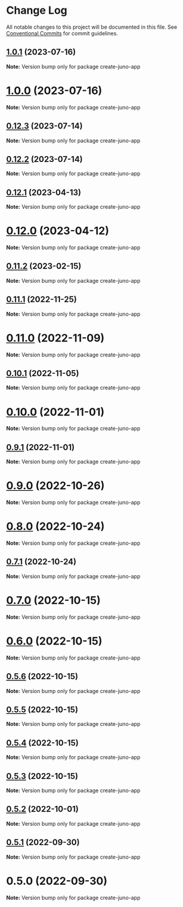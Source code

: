 # Change Log

All notable changes to this project will be documented in this file.
See [Conventional Commits](https://conventionalcommits.org) for commit guidelines.

## [1.0.1](https://github.com/cosmology-tech/create-cosmos-app/compare/create-juno-app@1.0.0...create-juno-app@1.0.1) (2023-07-16)

**Note:** Version bump only for package create-juno-app





# [1.0.0](https://github.com/cosmology-tech/create-cosmos-app/compare/create-juno-app@0.12.3...create-juno-app@1.0.0) (2023-07-16)

**Note:** Version bump only for package create-juno-app





## [0.12.3](https://github.com/cosmology-tech/create-cosmos-app/compare/create-juno-app@0.12.2...create-juno-app@0.12.3) (2023-07-14)

**Note:** Version bump only for package create-juno-app





## [0.12.2](https://github.com/cosmology-tech/create-cosmos-app/compare/create-juno-app@0.12.1...create-juno-app@0.12.2) (2023-07-14)

**Note:** Version bump only for package create-juno-app





## [0.12.1](https://github.com/cosmology-tech/create-cosmos-app/compare/create-juno-app@0.12.0...create-juno-app@0.12.1) (2023-04-13)

**Note:** Version bump only for package create-juno-app





# [0.12.0](https://github.com/cosmology-tech/create-cosmos-app/compare/create-juno-app@0.11.2...create-juno-app@0.12.0) (2023-04-12)

**Note:** Version bump only for package create-juno-app





## [0.11.2](https://github.com/cosmology-tech/create-cosmos-app/compare/create-juno-app@0.11.1...create-juno-app@0.11.2) (2023-02-15)

**Note:** Version bump only for package create-juno-app





## [0.11.1](https://github.com/cosmology-tech/create-cosmos-app/compare/create-juno-app@0.11.0...create-juno-app@0.11.1) (2022-11-25)

**Note:** Version bump only for package create-juno-app





# [0.11.0](https://github.com/cosmology-tech/create-cosmos-app/compare/create-juno-app@0.10.1...create-juno-app@0.11.0) (2022-11-09)

**Note:** Version bump only for package create-juno-app





## [0.10.1](https://github.com/cosmology-tech/create-cosmos-app/compare/create-juno-app@0.10.0...create-juno-app@0.10.1) (2022-11-05)

**Note:** Version bump only for package create-juno-app





# [0.10.0](https://github.com/cosmology-tech/create-cosmos-app/compare/create-juno-app@0.9.1...create-juno-app@0.10.0) (2022-11-01)

**Note:** Version bump only for package create-juno-app





## [0.9.1](https://github.com/cosmology-tech/create-cosmos-app/compare/create-juno-app@0.9.0...create-juno-app@0.9.1) (2022-11-01)

**Note:** Version bump only for package create-juno-app





# [0.9.0](https://github.com/cosmology-tech/create-cosmos-app/compare/create-juno-app@0.8.0...create-juno-app@0.9.0) (2022-10-26)

**Note:** Version bump only for package create-juno-app





# [0.8.0](https://github.com/cosmology-tech/create-cosmos-app/compare/create-juno-app@0.7.1...create-juno-app@0.8.0) (2022-10-24)

**Note:** Version bump only for package create-juno-app





## [0.7.1](https://github.com/cosmology-tech/create-cosmos-app/compare/create-juno-app@0.7.0...create-juno-app@0.7.1) (2022-10-24)

**Note:** Version bump only for package create-juno-app





# [0.7.0](https://github.com/cosmology-tech/create-cosmos-app/compare/create-juno-app@0.6.0...create-juno-app@0.7.0) (2022-10-15)

**Note:** Version bump only for package create-juno-app





# [0.6.0](https://github.com/cosmology-tech/create-cosmos-app/compare/create-juno-app@0.5.6...create-juno-app@0.6.0) (2022-10-15)

**Note:** Version bump only for package create-juno-app





## [0.5.6](https://github.com/cosmology-tech/create-cosmos-app/compare/create-juno-app@0.5.5...create-juno-app@0.5.6) (2022-10-15)

**Note:** Version bump only for package create-juno-app





## [0.5.5](https://github.com/cosmology-tech/create-cosmos-app/compare/create-juno-app@0.5.4...create-juno-app@0.5.5) (2022-10-15)

**Note:** Version bump only for package create-juno-app





## [0.5.4](https://github.com/cosmology-tech/create-cosmos-app/compare/create-juno-app@0.5.3...create-juno-app@0.5.4) (2022-10-15)

**Note:** Version bump only for package create-juno-app





## [0.5.3](https://github.com/cosmology-tech/create-cosmos-app/compare/create-juno-app@0.5.2...create-juno-app@0.5.3) (2022-10-15)

**Note:** Version bump only for package create-juno-app





## [0.5.2](https://github.com/cosmology-tech/create-cosmos-app/compare/create-juno-app@0.5.1...create-juno-app@0.5.2) (2022-10-01)

**Note:** Version bump only for package create-juno-app





## [0.5.1](https://github.com/cosmology-tech/create-cosmos-app/compare/create-juno-app@0.5.0...create-juno-app@0.5.1) (2022-09-30)

**Note:** Version bump only for package create-juno-app





# 0.5.0 (2022-09-30)

**Note:** Version bump only for package create-juno-app
